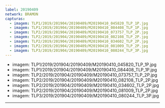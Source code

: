 ```yaml
---
label: 20190409
network: BRAMON
capturas:
  - imagem: TLP1/2019/201904/20190409/M20190410_045820_TLP_1P.jpg
  - imagem: TLP1/2019/201904/20190409/M20190410_084408_TLP_1P.jpg
  - imagem: TLP2/2019/201904/20190409/M20190410_073757_TLP_2P.jpg
  - imagem: TLP2/2019/201904/20190409/M20190410_082108_TLP_2P.jpg
  - imagem: TLP2/2019/201904/20190409/M20190410_034602_TLP_2P.jpg
  - imagem: TLP2/2019/201904/20190409/M20190410_081009_TLP_2P.jpg
  - imagem: TLP3/2019/201904/20190409/M20190410_080244_TLP_3P.jpg
---
```

  - imagem: TLP1/2019/201904/20190409/M20190410_045820_TLP_1P.jpg
  - imagem: TLP1/2019/201904/20190409/M20190410_084408_TLP_1P.jpg
  - imagem: TLP2/2019/201904/20190409/M20190410_073757_TLP_2P.jpg
  - imagem: TLP2/2019/201904/20190409/M20190410_082108_TLP_2P.jpg
  - imagem: TLP2/2019/201904/20190409/M20190410_034602_TLP_2P.jpg
  - imagem: TLP2/2019/201904/20190409/M20190410_081009_TLP_2P.jpg
  - imagem: TLP3/2019/201904/20190409/M20190410_080244_TLP_3P.jpg
---
